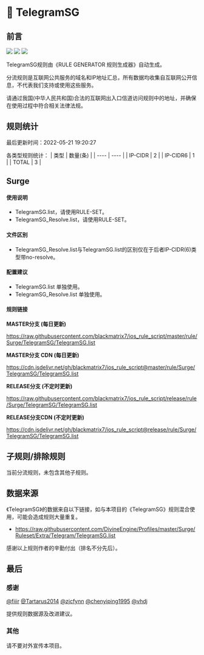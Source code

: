 # 🧸 TelegramSG

## 前言

![](https://shields.io/badge/-移除重复规则-ff69b4) ![](https://shields.io/badge/-DOMAIN与DOMAIN--SUFFIX合并-green) ![](https://shields.io/badge/-IP--CIDR(6)合并-blueviolet) 

TelegramSG规则由《RULE GENERATOR 规则生成器》自动生成。

分流规则是互联网公共服务的域名和IP地址汇总，所有数据均收集自互联网公开信息，不代表我们支持或使用这些服务。

请通过我国(中华人民共和国)合法的互联网出入口信道访问规则中的地址，并确保在使用过程中符合相关法律法规。

## 规则统计

最后更新时间：2022-05-21 19:20:27

各类型规则统计：
| 类型 | 数量(条)  | 
| ---- | ----  |
| IP-CIDR | 2  | 
| IP-CIDR6 | 1  | 
| TOTAL | 3  | 


## Surge 

#### 使用说明
- TelegramSG.list，请使用RULE-SET。
- TelegramSG_Resolve.list，请使用RULE-SET。

#### 文件区别
- TelegramSG_Resolve.list与TelegramSG.list的区别仅在于后者IP-CIDR(6)类型带no-resolve。

#### 配置建议
- TelegramSG.list 单独使用。
- TelegramSG_Resolve.list 单独使用。

#### 规则链接
**MASTER分支 (每日更新)**

https://raw.githubusercontent.com/blackmatrix7/ios_rule_script/master/rule/Surge/TelegramSG/TelegramSG.list

**MASTER分支 CDN (每日更新)**

https://cdn.jsdelivr.net/gh/blackmatrix7/ios_rule_script@master/rule/Surge/TelegramSG/TelegramSG.list

**RELEASE分支 (不定时更新)**

https://raw.githubusercontent.com/blackmatrix7/ios_rule_script/release/rule/Surge/TelegramSG/TelegramSG.list

**RELEASE分支CDN (不定时更新)**

https://cdn.jsdelivr.net/gh/blackmatrix7/ios_rule_script@release/rule/Surge/TelegramSG/TelegramSG.list

## 子规则/排除规则


当前分流规则，未包含其他子规则。

## 数据来源

《TelegramSG》的数据来自以下链接，如与本项目的《TelegramSG》规则混合使用，可能会造成规则大量重复。

- https://raw.githubusercontent.com/DivineEngine/Profiles/master/Surge/Ruleset/Extra/Telegram/TelegramSG.list


感谢以上规则作者的辛勤付出（排名不分先后）。

## 最后

### 感谢

[@fiiir](https://github.com/fiiir) [@Tartarus2014](https://github.com/Tartarus2014) [@zjcfynn](https://github.com/zjcfynn) [@chenyiping1995](https://github.com/chenyiping1995) [@vhdj](https://github.com/vhdj)

提供规则数据源及改进建议。

### 其他

请不要对外宣传本项目。